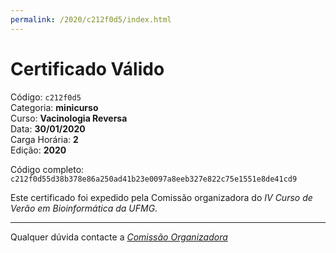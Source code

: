 ```yaml
---
permalink: /2020/c212f0d5/index.html
---
```


# Certificado Válido

Código: `c212f0d5`<br>
Categoria: **minicurso**<br>
Curso: **Vacinologia Reversa**<br>
Data: **30/01/2020**<br>
Carga Horária: **2**<br>
Edição: **2020**<br>


Código completo: `c212f0d55d38b378e86a250ad41b23e0097a8eeb327e822c75e1551e8de41cd9`


Este certificado foi expedido pela Comissão organizadora do *IV Curso de Verão em Bioinformática da UFMG*.

----

Qualquer dúvida contacte a [_Comissão Organizadora_](<mailto:cursobioinfoufmg@gmail.com$subject=[Certificados]>)

